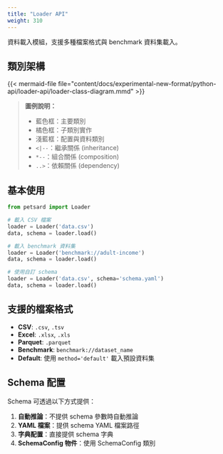 ```yaml
---
title: "Loader API"
weight: 310
---
```


資料載入模組，支援多種檔案格式與 benchmark 資料集載入。

## 類別架構

{{< mermaid-file file="content/docs/experimental-new-format/python-api/loader-api/loader-class-diagram.mmd" >}}

> **圖例說明：**
> - 藍色框：主要類別
> - 橘色框：子類別實作
> - 淺藍框：配置與資料類別
> - `<|--`：繼承關係 (inheritance)
> - `*--`：組合關係 (composition)
> - `..>`：依賴關係 (dependency)

## 基本使用

```python
from petsard import Loader

# 載入 CSV 檔案
loader = Loader('data.csv')
data, schema = loader.load()

# 載入 benchmark 資料集
loader = Loader('benchmark://adult-income')
data, schema = loader.load()

# 使用自訂 schema
loader = Loader('data.csv', schema='schema.yaml')
data, schema = loader.load()
```

## 支援的檔案格式

- **CSV**: `.csv`, `.tsv`
- **Excel**: `.xlsx`, `.xls`
- **Parquet**: `.parquet`
- **Benchmark**: `benchmark://dataset_name`
- **Default**: 使用 `method='default'` 載入預設資料集

## Schema 配置

Schema 可透過以下方式提供：

1. **自動推論**：不提供 schema 參數時自動推論
2. **YAML 檔案**：提供 schema YAML 檔案路徑
3. **字典配置**：直接提供 schema 字典
4. **SchemaConfig 物件**：使用 SchemaConfig 類別
